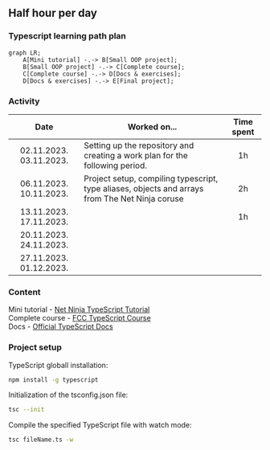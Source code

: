 ## Half hour per day

### Typescript learning path plan

```mermaid
graph LR;
    A[Mini tutorial] -.-> B[Small OOP project];
    B[Small OOP project] -.-> C[Complete course];
    C[Complete course] -.-> D[Docs & exercises];
    D[Docs & exercises] -.-> E[Final project];
```

### Activity

| Date | Worked on... | Time spent |
| :---: | --- | :---: |
| 02.11.2023. 03.11.2023. | Setting up the repository and creating a work plan for the following period.  | 1h |
| 06.11.2023. 10.11.2023. | Project setup, compiling typescript, type aliases, objects and arrays from The Net Ninja coruse  | 2h |
| 13.11.2023. 17.11.2023. | | 1h |
| 20.11.2023. 24.11.2023. | | |
| 27.11.2023. 01.12.2023. | | |

### Content

Mini tutorial - [Net Ninja TypeScript Tutorial](https://www.youtube.com/playlist?list=PL4cUxeGkcC9gUgr39Q_yD6v-bSyMwKPUI) <br />
Complete course - [FCC TypeScript Course](https://www.youtube.com/watch?v=30LWjhZzg50) <br />
Docs - [Official TypeScript Docs](https://www.typescriptlang.org/docs/handbook/typescript-from-scratch.html) <br />

### Project setup

TypeScript globall installation:
```sh
npm install -g typescript
```

Initialization of the tsconfig.json file:
```sh
tsc --init
```

Compile the specified TypeScript file with watch mode:
```sh
tsc fileName.ts -w
```
